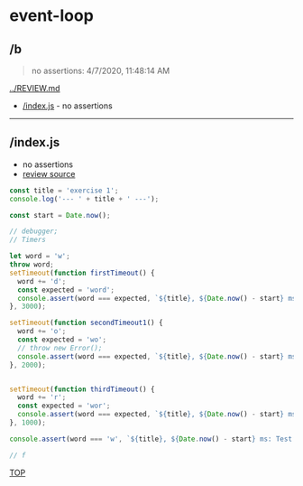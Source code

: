 # event-loop 

## /b

> no assertions: 4/7/2020, 11:48:14 AM 

[../REVIEW.md](../REVIEW.md)

* [/index.js](#indexjs) - no assertions

---

## /index.js

* no assertions
* [review source](./index.js)

```js
const title = 'exercise 1';
console.log('--- ' + title + ' ---');

const start = Date.now();

// debugger;
// Timers

let word = 'w';
throw word;
setTimeout(function firstTimeout() {
  word += 'd';
  const expected = 'word';
  console.assert(word === expected, `${title}, ${Date.now() - start} ms: Test 1`);
}, 3000);

setTimeout(function secondTimeout1() {
  word += 'o';
  const expected = 'wo';
  // throw new Error();
  console.assert(word === expected, `${title}, ${Date.now() - start} ms: Test 2`);
}, 2000);


setTimeout(function thirdTimeout() {
  word += 'r';
  const expected = 'wor';
  console.assert(word === expected, `${title}, ${Date.now() - start} ms: Test 3`);
}, 1000);

console.assert(word === 'w', `${title}, ${Date.now() - start} ms: Test 1`);

// f

```

[TOP](#event-loop)

